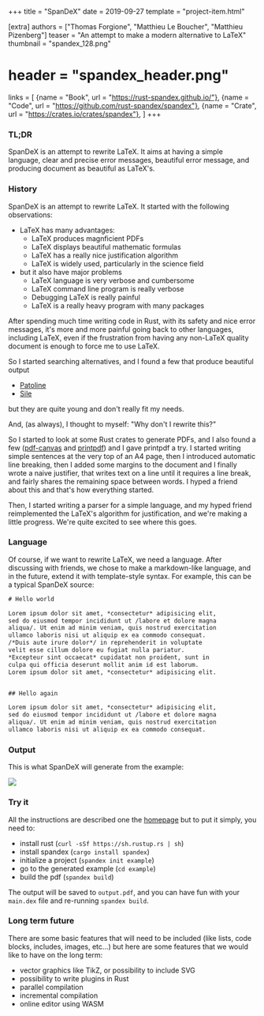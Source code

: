 +++
title = "SpanDeX"
date = 2019-09-27
template = "project-item.html"

[extra]
authors = ["Thomas Forgione", "Matthieu Le Boucher", "Matthieu Pizenberg"]
teaser = "An attempt to make a modern alternative to LaTeX"
thumbnail = "spandex_128.png"
# header = "spandex_header.png"
links = [
    {name = "Book", url = "https://rust-spandex.github.io/"},
    {name = "Code", url = "https://github.com/rust-spandex/spandex"},
    {name = "Crate", url = "https://crates.io/crates/spandex"},
]
+++

### TL;DR

SpanDeX is an attempt to rewrite LaTeX. It aims at having a simple language, clear and precise error messages, beautiful error message, and producing document as beautiful as LaTeX's.

### History

SpanDeX is an attempt to rewrite LaTeX. It started with the following observations:

- LaTeX has many advantages:
  - LaTeX produces magnficient PDFs
  - LaTeX displays beautiful mathematic formulas
  - LaTeX has a really nice justification algorithm
  - LaTeX is widely used, particularly in the science field
- but it also have major problems
  - LaTeX language is very verbose and cumbersome
  - LaTeX command line program is really verbose
  - Debugging LaTeX is really painful
  - LaTeX is a really heavy program with many packages

After spending much time writing code in Rust, with its safety and nice error messages, it's more and more painful going back to other languages, including LaTeX, even if the frustration from having any non-LaTeX quality document is enough to force me to use LaTeX.

So I started searching alternatives, and I found a few that produce beautiful output

- [Patoline][patoline]
- [Sile][sile]

[patoline]: http://patoline.org/
[sile]: http://sile-typesetter.org/

but they are quite young and don't really fit my needs.

And, (as always), I thought to myself: "Why don't I rewrite this?"

So I started to look at some Rust crates to generate PDFs,
and I also found a few ([pdf-canvas][pdf-canvas] and [printpdf][printpdf]) and I gave printpdf a try.
I started writing simple sentences at the very top of an A4 page,
then I introduced automatic line breaking,
then I added some margins to the document and I finally wrote a naive justifier,
that writes text on a line until it requires a line break,
and fairly shares the remaining space between words.
I hyped a friend about this and that's how everything started.

Then, I started writing a parser for a simple language,
and my hyped friend reimplemented the LaTeX's algorithm for justification,
and we're making a little progress. We're quite excited to see where this goes.

[pdf-canvas]: https://crates.io/crates/pdf-canvas
[printpdf]: https://crates.io/crates/printpdf

### Language

Of course, if we want to rewrite LaTeX, we need a language. After discussing with friends, we chose to make a markdown-like language, and in the future, extend it with template-style syntax. For example, this can be a typical SpanDeX source:

```txt
# Hello world

Lorem ipsum dolor sit amet, *consectetur* adipisicing elit,
sed do eiusmod tempor incididunt ut /labore et dolore magna
aliqua/. Ut enim ad minim veniam, quis nostrud exercitation
ullamco laboris nisi ut aliquip ex ea commodo consequat.
/*Duis aute irure dolor*/ in reprehenderit in voluptate
velit esse cillum dolore eu fugiat nulla pariatur.
*Excepteur sint occaecat* cupidatat non proident, sunt in
culpa qui officia deserunt mollit anim id est laborum.
Lorem ipsum dolor sit amet, *consectetur* adipisicing elit.


## Hello again

Lorem ipsum dolor sit amet, *consectetur* adipisicing elit,
sed do eiusmod tempor incididunt ut /labore et dolore magna
aliqua/. Ut enim ad minim veniam, quis nostrud exercitation
ullamco laboris nisi ut aliquip ex ea commodo consequat.
```

### Output

This is what SpanDeX will generate from the example:

![](spandex.png)

### Try it

All the instructions are described one the [homepage][homepage] but to put it simply, you need to:

- install rust (`curl -sSf https://sh.rustup.rs | sh`)
- install spandex (`cargo install spandex`)
- initialize a project (`spandex init example`)
- go to the generated example (`cd example`)
- build the pdf (`spandex build`)

The output will be saved to `output.pdf`,
and you can have fun with your `main.dex` file and re-running `spandex build`.

[homepage]: https://rust-spandex.github.io/

### Long term future

There are some basic features that will need to be included (like lists, code blocks, includes, images, etc...) but here are some features that we would like to have on the long term:

- vector graphics like TikZ, or possibility to include SVG
- possibility to write plugins in Rust
- parallel compilation
- incremental compilation
- online editor using WASM

